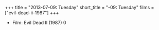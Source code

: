 +++
title = "2013-07-09: Tuesday"
short_title = "-09: Tuesday"
films = ["evil-dead-ii-1987"]
+++


* Film: Evil Dead II (1987) 0
